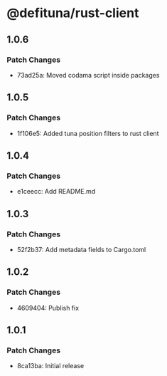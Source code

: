 # @defituna/rust-client

## 1.0.6

### Patch Changes

- 73ad25a: Moved codama script inside packages

## 1.0.5

### Patch Changes

- 1f106e5: Added tuna position filters to rust client

## 1.0.4

### Patch Changes

- e1ceecc: Add README.md

## 1.0.3

### Patch Changes

- 52f2b37: Add metadata fields to Cargo.toml

## 1.0.2

### Patch Changes

- 4609404: Publish fix

## 1.0.1

### Patch Changes

- 8ca13ba: Initial release
